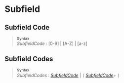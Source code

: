 # Subfield

## Subfield Code

> **<sup>Syntax</sup>**\
> _SubfieldCode_ : [0-9] | [A-Z] | [a-z]

## Subfield Codes

> **<sup>Syntax</sup>**\
> _SubfieldCodes_ : [_SubfieldCode_] | `[` [_SubfieldCode_]+ `]`


[_SubfieldCode_]: #subfield-code
